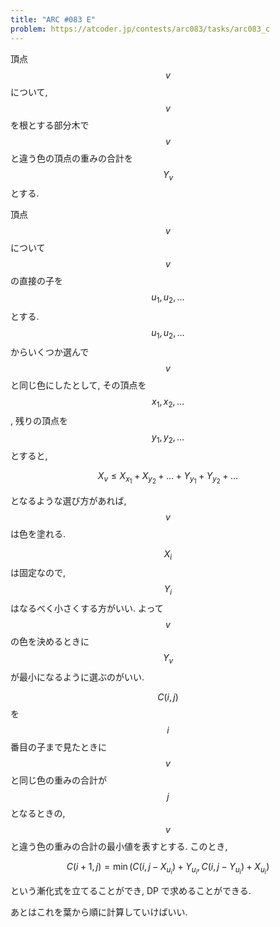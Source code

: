 ```yaml
---
title: "ARC #083 E"
problem: https://atcoder.jp/contests/arc083/tasks/arc083_c
---
```

頂点 $$ v $$ について, $$ v $$ を根とする部分木で $$ v $$ と違う色の頂点の重みの合計を $$ Y_v $$ とする.

頂点 $$ v $$ について $$ v $$ の直接の子を $$ u_1, u_2, \dots $$ とする. $$ u_1, u_2, \dots $$ からいくつか選んで $$ v $$ と同じ色にしたとして, その頂点を $$ x_1, x_2, \dots $$, 残りの頂点を $$ y_1, y_2, \dots $$ とすると,

$$
X_v \leq X_{x_1}+X_{y_2}+\dots+Y_{y_1}+Y_{y_2}+\dots
$$

となるような選び方があれば, $$ v $$ は色を塗れる.

$$ X_i $$ は固定なので, $$ Y_i $$ はなるべく小さくする方がいい. よって $$ v $$ の色を決めるときに $$ Y_v $$ が最小になるように選ぶのがいい.

$$ C(i, j) $$ を $$ i $$ 番目の子まで見たときに $$ v $$ と同じ色の重みの合計が $$ j $$ となるときの, $$ v $$ と違う色の重みの合計の最小値を表すとする. このとき,

$$
C(i+1, j) = \min(C(i, j-X_{u_i})+Y_{u_i}, C(i, j-Y_{u_i})+X_{u_i})
$$

という漸化式を立てることができ, DP で求めることができる.

あとはこれを葉から順に計算していけばいい.
